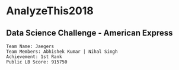 # AnalyzeThis2018
## Data Science Challenge - American Express
```
Team Name: Jaegers
Team Members: Abhishek Kumar | Nihal Singh
Achievement: 1st Rank
Public LB Score: 915750
```
